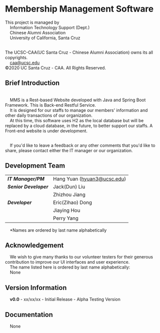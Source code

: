 # Membership Management Software

This project is managed by
<br/>&nbsp;&nbsp;&nbsp;&nbsp;Information Technology Support (Dept.)
<br/>&nbsp;&nbsp;&nbsp;&nbsp;Chinese Alumni Association
<br/>&nbsp;&nbsp;&nbsp;&nbsp;University of California, Santa Cruz

<br/>The UCSC-CAA(UC Santa Cruz - Chinese Alumni Association) owns its all copyrights.
<br/>&nbsp;&nbsp;&nbsp;&nbsp;caa@ucsc.edu
<br/>©2020 UC Santa Cruz - CAA. All Rights Reserved.

## Brief Introduction

<br/>&nbsp;&nbsp;&nbsp;&nbsp;MMS is a Rest-based Website developed with Java and Spring Boot Framework. This is Back-end Restful Service.
<br/>&nbsp;&nbsp;&nbsp;&nbsp;It is designed for our staffs to manage our members' information and other daily transactions of our organization.
<br/>&nbsp;&nbsp;&nbsp;&nbsp;At this time, this software uses H2 as the local database but will be replaced by a cloud database, in the future, to better support our staffs. 
A Front-end website is under development.

<br/>&nbsp;&nbsp;&nbsp;&nbsp;If you'd like to leave a feedback or any other comments that you'd like to share, please contact either the IT manager or our organization.

## Development Team

|                            |                            |
|----------------------------|----------------------------|
| ***IT Manager/PM<br/>***   | Hang Yuan (hyuan3@ucsc.edu)|
| ***Senior Developer***     | Jack(Dun) Liu              |
|                            | Zhizhou Jiang              |
| ***Developer***            | Eric(Zihao) Dong           |
|                            | Jiaying Hou                |
|                            | Perry Yang                 |

&nbsp;&nbsp;&nbsp;&nbsp;\*Names are ordered by last name alphabetically

## Acknowledgement

&nbsp;&nbsp;&nbsp;&nbsp;We wish to give many thanks to our volunteer testers for their generous contribution to improve our UI interfaces and user experience.
<br/>&nbsp;&nbsp;&nbsp;&nbsp;The name listed here is ordered by last name alphabetically:
<br/>&nbsp;&nbsp;&nbsp;&nbsp;None

## Version Information

&nbsp;&nbsp;&nbsp;&nbsp;**v0.0** - xx/xx/xx - Initial Release - Alpha Testing Version

## Documentation
 
&nbsp;&nbsp;&nbsp;&nbsp;None
